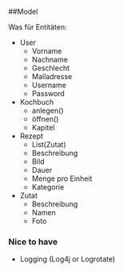 ##Model

Was für Entitäten:

* User
    * Vorname
    * Nachname
    * Geschlecht
    * Mailadresse
    * Username
    * Password
* Kochbuch
    * anlegen()
    * öffnen()
    * Kapitel
* Rezept
    * List(Zutat)
    * Beschreibung
    * Bild
    * Dauer
    * Menge pro Einheit
    * Kategorie
* Zutat
    * Beschreibung
    * Namen
    * Foto
    
    
### Nice to have
* Logging (Log4j or Logrotate)

